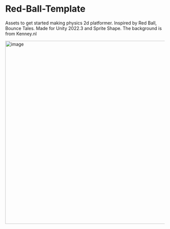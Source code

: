 # Red-Ball-Template
Assets to get started making physics 2d platformer. Inspired by Red Ball, Bounce Tales. Made for Unity 2022.3 and Sprite Shape.
The background is from Kenney.nl

<img width="577" alt="image" src="https://github.com/ViktorKornilov/Red-Ball-Template/assets/39262485/35410d92-4015-46b0-a5a2-73032408a95b">
